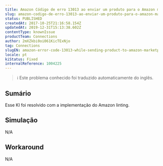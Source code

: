 ```yaml
---
title: Amazon Código de erro 13013 ao enviar um produto para o Amazon marketplace
slug: amazon-codigo-de-erro-13013-ao-enviar-um-produto-para-o-amazon-marketplace
status: PUBLISHED
createdAt: 2017-10-25T21:16:58.154Z
updatedAt: 2019-12-31T15:13:38.602Z
contentType: knownIssue
productTeam: Connections
author: 2mXZkbi0oi061KicTExNjo
tag: Connections
slugEN: amazon-error-code-13013-while-sending-product-to-amazon-marketplace
locale: pt
kiStatus: Fixed
internalReference: 1004225
---
```


>ℹ️ Este problema conhecido foi traduzido automaticamente do inglês.

## Sumário


Esse KI foi resolvido com a implementação do Amazon linting.

## Simulação


N/A



## Workaround


N/A



